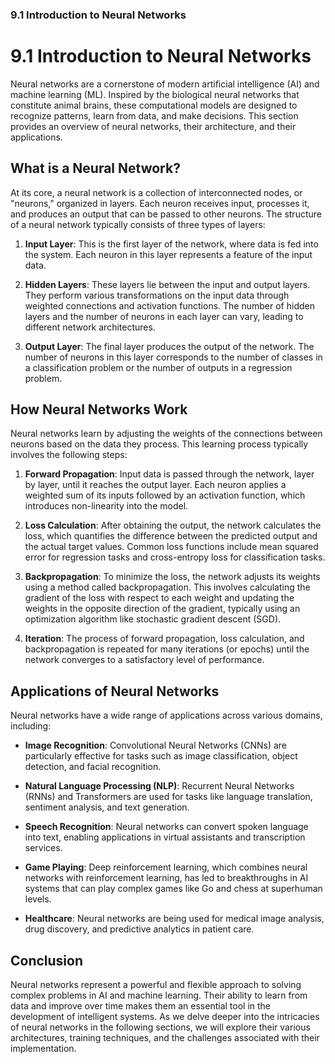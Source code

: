 ### 9.1 Introduction to Neural Networks

# 9.1 Introduction to Neural Networks

Neural networks are a cornerstone of modern artificial intelligence (AI) and machine learning (ML). Inspired by the biological neural networks that constitute animal brains, these computational models are designed to recognize patterns, learn from data, and make decisions. This section provides an overview of neural networks, their architecture, and their applications.

## What is a Neural Network?

At its core, a neural network is a collection of interconnected nodes, or "neurons," organized in layers. Each neuron receives input, processes it, and produces an output that can be passed to other neurons. The structure of a neural network typically consists of three types of layers:

1. **Input Layer**: This is the first layer of the network, where data is fed into the system. Each neuron in this layer represents a feature of the input data.

2. **Hidden Layers**: These layers lie between the input and output layers. They perform various transformations on the input data through weighted connections and activation functions. The number of hidden layers and the number of neurons in each layer can vary, leading to different network architectures.

3. **Output Layer**: The final layer produces the output of the network. The number of neurons in this layer corresponds to the number of classes in a classification problem or the number of outputs in a regression problem.

## How Neural Networks Work

Neural networks learn by adjusting the weights of the connections between neurons based on the data they process. This learning process typically involves the following steps:

1. **Forward Propagation**: Input data is passed through the network, layer by layer, until it reaches the output layer. Each neuron applies a weighted sum of its inputs followed by an activation function, which introduces non-linearity into the model.

2. **Loss Calculation**: After obtaining the output, the network calculates the loss, which quantifies the difference between the predicted output and the actual target values. Common loss functions include mean squared error for regression tasks and cross-entropy loss for classification tasks.

3. **Backpropagation**: To minimize the loss, the network adjusts its weights using a method called backpropagation. This involves calculating the gradient of the loss with respect to each weight and updating the weights in the opposite direction of the gradient, typically using an optimization algorithm like stochastic gradient descent (SGD).

4. **Iteration**: The process of forward propagation, loss calculation, and backpropagation is repeated for many iterations (or epochs) until the network converges to a satisfactory level of performance.

## Applications of Neural Networks

Neural networks have a wide range of applications across various domains, including:

- **Image Recognition**: Convolutional Neural Networks (CNNs) are particularly effective for tasks such as image classification, object detection, and facial recognition.

- **Natural Language Processing (NLP)**: Recurrent Neural Networks (RNNs) and Transformers are used for tasks like language translation, sentiment analysis, and text generation.

- **Speech Recognition**: Neural networks can convert spoken language into text, enabling applications in virtual assistants and transcription services.

- **Game Playing**: Deep reinforcement learning, which combines neural networks with reinforcement learning, has led to breakthroughs in AI systems that can play complex games like Go and chess at superhuman levels.

- **Healthcare**: Neural networks are being used for medical image analysis, drug discovery, and predictive analytics in patient care.

## Conclusion

Neural networks represent a powerful and flexible approach to solving complex problems in AI and machine learning. Their ability to learn from data and improve over time makes them an essential tool in the development of intelligent systems. As we delve deeper into the intricacies of neural networks in the following sections, we will explore their various architectures, training techniques, and the challenges associated with their implementation.
